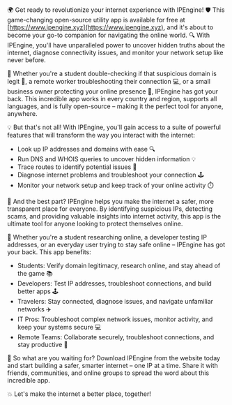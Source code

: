 🌍 Get ready to revolutionize your internet experience with IPEngine! 🛡️ This game-changing open-source utility app is available for free at [https://www.ipengine.xyz](https://www.ipengine.xyz), and it's about to become your go-to companion for navigating the online world. 🔍 With IPEngine, you'll have unparalleled power to uncover hidden truths about the internet, diagnose connectivity issues, and monitor your network setup like never before.

📡 Whether you're a student double-checking if that suspicious domain is legit 🤔, a remote worker troubleshooting their connection 💻, or a small business owner protecting your online presence 🏢, IPEngine has got your back. This incredible app works in every country and region, supports all languages, and is fully open-source – making it the perfect tool for anyone, anywhere.

💡 But that's not all! With IPEngine, you'll gain access to a suite of powerful features that will transform the way you interact with the internet:

* Look up IP addresses and domains with ease 🔍
* Run DNS and WHOIS queries to uncover hidden information 💡
* Trace routes to identify potential issues 📍
* Diagnose internet problems and troubleshoot your connection 🕹️
* Monitor your network setup and keep track of your online activity ⏱️

🚀 And the best part? IPEngine helps you make the internet a safer, more transparent place for everyone. By identifying suspicious IPs, detecting scams, and providing valuable insights into internet activity, this app is the ultimate tool for anyone looking to protect themselves online.

💪 Whether you're a student researching online, a developer testing IP addresses, or an everyday user trying to stay safe online – IPEngine has got your back. This app benefits:

* Students: Verify domain legitimacy, research online, and stay ahead of the game 📚
* Developers: Test IP addresses, troubleshoot connections, and build better apps 🕹️
* Travelers: Stay connected, diagnose issues, and navigate unfamiliar networks ✈️
* IT Pros: Troubleshoot complex network issues, monitor activity, and keep your systems secure 💻
* Remote Teams: Collaborate securely, troubleshoot connections, and stay productive 🔔

🎉 So what are you waiting for? Download IPEngine from the website today and start building a safer, smarter internet – one IP at a time. Share it with friends, communities, and online groups to spread the word about this incredible app.

💥 Let's make the internet a better place, together!